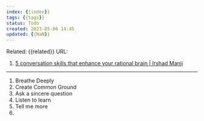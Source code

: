 ```yaml
---
index: {{index}}
tags: {{tags}}
status: Todo
created: 2023-05-06 14:45
updated: {{NaN}}
---
```

Related: {{related}}
URL:
1. [5 conversation skills that enhance your rational brain | Irshad Manji](https://www.youtube.com/watch?v=RyKbSXkdmP4)

---

1. Breathe Deeply
2. Create Common Ground
3. Ask a sincere question
4. Listen to learn
5. Tell me more
6. 